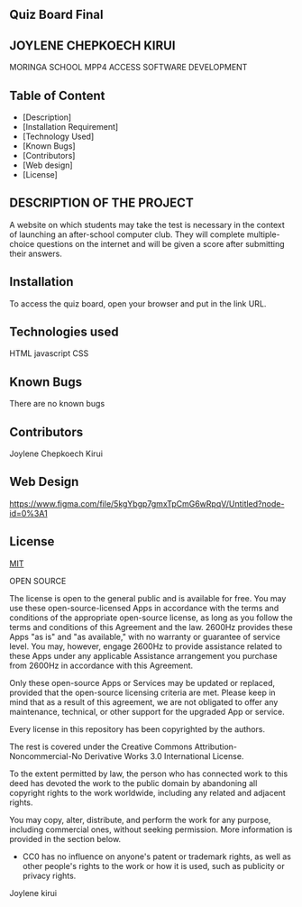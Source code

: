 ## Quiz Board Final

## JOYLENE CHEPKOECH KIRUI
MORINGA SCHOOL MPP4 ACCESS
SOFTWARE DEVELOPMENT

## Table of Content

+ [Description]
+ [Installation Requirement]
+ [Technology Used]
+ [Known  Bugs]
+ [Contributors]
+ [Web design]
+ [License]

## DESCRIPTION OF THE PROJECT

A website on which students may take the test is necessary in the context of launching an after-school computer club. They will complete multiple-choice questions on the internet and will be given a score after submitting their answers.


## Installation
To access the quiz board, open your browser and put in the link URL.

## Technologies used 
HTML
javascript
CSS 

## Known Bugs
There are no known bugs 

## Contributors
Joylene Chepkoech Kirui


## Web Design
https://www.figma.com/file/5kgYbgp7gmxTpCmG6wRpqV/Untitled?node-id=0%3A1

## License
[MIT](https://choosealicense.com/licenses/mit/)

OPEN SOURCE

The license is open to the general public and is available for free. You may use these open-source-licensed Apps in accordance with the terms and conditions of the appropriate open-source license, as long as you follow the terms and conditions of this Agreement and the law. 2600Hz provides these Apps "as is" and "as available," with no warranty or guarantee of service level. You may, however, engage 2600Hz to provide assistance related to these Apps under any applicable Assistance arrangement you purchase from 2600Hz in accordance with this Agreement.

Only these open-source Apps or Services may be updated or replaced, provided that the open-source licensing criteria are met. Please keep in mind that as a result of this agreement, we are not obligated to offer any maintenance, technical, or other support for the upgraded App or service.


Every license in this repository has been copyrighted by the authors.

The rest is covered under the Creative Commons Attribution-Noncommercial-No Derivative Works 3.0 International License.

To the extent permitted by law, the person who has connected work to this deed has devoted the work to the public domain by abandoning all copyright rights to the work worldwide, including any related and adjacent rights.

You may copy, alter, distribute, and perform the work for any purpose, including commercial ones, without seeking permission. More information is provided in the section below.

* CC0 has no influence on anyone's patent or trademark rights, as well as other people's rights to the work or how it is used, such as publicity or privacy rights.

Joylene kirui
